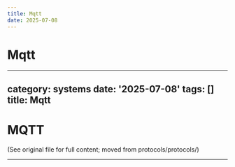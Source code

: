 ```yaml
---
title: Mqtt
date: 2025-07-08
---
```


# Mqtt

---
category: systems
date: '2025-07-08'
tags: []
title: Mqtt
---

# MQTT

(See original file for full content; moved from protocols/protocols/)

---

